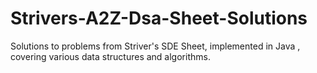 # Strivers-A2Z-Dsa-Sheet-Solutions
Solutions to problems from Striver's SDE Sheet, implemented in Java , covering various data structures and algorithms.
